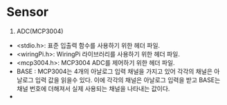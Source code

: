 # Sensor

1. ADC(MCP3004)
  - <stdio.h>: 표준 입출력 함수를 사용하기 위한 헤더 파일.
  - <wiringPi.h>: WiringPi 라이브러리를 사용하기 위한 헤더 파일.
  - <mcp3004.h>: MCP3004 ADC를 제어하기 위한 헤더 파일.
  - BASE : MCP3004는 4개의 아날로그 입력 채널을 가지고 있어 각각의 채널은 아날로그 입력 값을 읽을수 있다. 이에 각각의 채널은 아날로그 입력을 받고 BASE는 채널 번호에 더해져서 실제 사용되는 채널을 나타내는 값이다.
  - 

